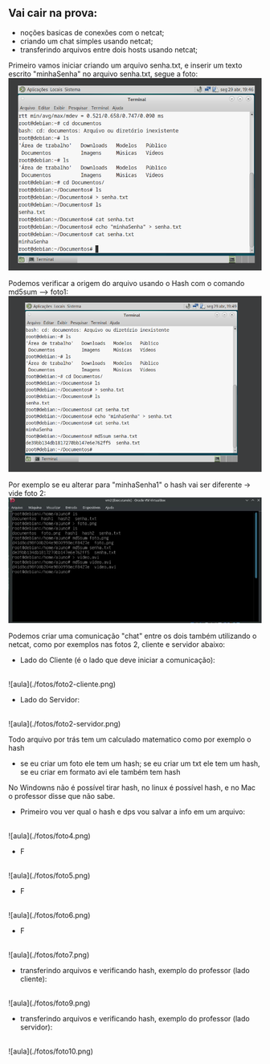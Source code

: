 ## Vai cair na prova: 

- noções basicas de conexões com o netcat;
- criando um chat simples usando netcat;
- transferindo arquivos entre dois hosts usando netcat;

Primeiro vamos iniciar criando um arquivo senha.txt, e inserir um texto escrito "minhaSenha" no arquivo senha.txt, segue a foto:
<br>
![aula](./fotos/foto.png)

 Podemos verificar a origem do arquivo usando o Hash com o comando md5sum --> foto1:
<br>
![aula](./fotos/foto1.png)

Por exemplo se eu alterar para "minhaSenha1" o hash vai ser diferente -> vide foto 2:
<br>
![aula](./fotos/foto3.png)

 Podemos criar uma comunicação "chat" entre os dois também utilizando o netcat, como por exemplos nas fotos 2, cliente e servidor abaixo:

- Lado do Cliente (é o lado que deve iniciar a comunicação):
<br>
![aula](./fotos/foto2-cliente.png)

- Lado do Servidor:
<br>
![aula](./fotos/foto2-servidor.png)

Todo arquivo por trás tem um calculado matematico como por exemplo o hash

- se eu criar um foto ele tem um hash; se eu criar um txt ele tem um hash, se eu criar em formato avi ele também tem hash

No Windowns não é possível tirar hash, no linux é possível hash, e no Mac o professor disse que não sabe.

- Primeiro vou ver qual o hash e dps vou salvar a info em um arquivo:
<br>
![aula](./fotos/foto4.png)

- F
<br>
![aula](./fotos/foto5.png)

- F
<br>
![aula](./fotos/foto6.png)

- F
<br>
![aula](./fotos/foto7.png)

- transferindo arquivos e verificando hash, exemplo do professor (lado cliente):
<br>
![aula](./fotos/foto9.png)

- transferindo arquivos e verificando hash, exemplo do professor (lado servidor):
<br>
![aula](./fotos/foto10.png)

